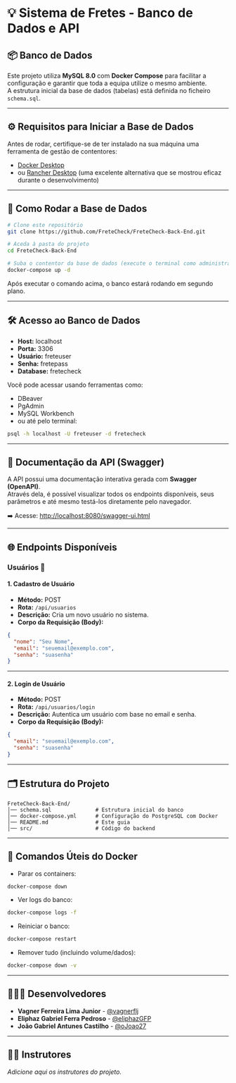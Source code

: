 # 💡 Sistema de Fretes - Banco de Dados e API

## 📦 Banco de Dados

Este projeto utiliza **MySQL 8.0** com **Docker Compose** para facilitar a configuração e garantir que toda a equipa utilize o mesmo ambiente.  
A estrutura inicial da base de dados (tabelas) está definida no ficheiro `schema.sql`.

---

## ⚙️ Requisitos para Iniciar a Base de Dados

Antes de rodar, certifique-se de ter instalado na sua máquina uma ferramenta de gestão de contentores:

- [Docker Desktop](https://www.docker.com/products/docker-desktop/)
- ou [Rancher Desktop](https://rancherdesktop.io/) (uma excelente alternativa que se mostrou eficaz durante o desenvolvimento)

---

## 🚀 Como Rodar a Base de Dados

```bash
# Clone este repositório
git clone https://github.com/FreteCheck/FreteCheck-Back-End.git

# Aceda à pasta do projeto
cd FreteCheck-Back-End

# Suba o contentor da base de dados (execute o terminal como administrador)
docker-compose up -d
```

Após executar o comando acima, o banco estará rodando em segundo plano.

---

## 🛠️ Acesso ao Banco de Dados

- **Host:** localhost
- **Porta:** 3306
- **Usuário:** freteuser
- **Senha:** fretepass
- **Database:** fretecheck

Você pode acessar usando ferramentas como:

- DBeaver
- PgAdmin
- MySQL Workbench
- ou até pelo terminal:

```bash
psql -h localhost -U freteuser -d fretecheck
```

---

## 📜 Documentação da API (Swagger)

A API possui uma documentação interativa gerada com **Swagger (OpenAPI)**.  
Através dela, é possível visualizar todos os endpoints disponíveis, seus parâmetros e até mesmo testá-los diretamente pelo navegador.

➡️ Acesse: [http://localhost:8080/swagger-ui.html](http://localhost:8080/swagger-ui.html)

---

## 🌐 Endpoints Disponíveis

### Usuários 👤

#### 1. Cadastro de Usuário

- **Método:** POST
- **Rota:** `/api/usuarios`
- **Descrição:** Cria um novo usuário no sistema.
- **Corpo da Requisição (Body):**

```json
{
  "nome": "Seu Nome",
  "email": "seuemail@exemplo.com",
  "senha": "suasenha"
}
```

---

#### 2. Login de Usuário

- **Método:** POST
- **Rota:** `/api/usuarios/login`
- **Descrição:** Autentica um usuário com base no email e senha.
- **Corpo da Requisição (Body):**

```json
{
  "email": "seuemail@exemplo.com",
  "senha": "suasenha"
}
```

---

## 🗂️ Estrutura do Projeto

```
FreteCheck-Back-End/
│── schema.sql              # Estrutura inicial do banco
│── docker-compose.yml      # Configuração do PostgreSQL com Docker
│── README.md               # Este guia
│── src/                    # Código do backend
```

---

## 🐳 Comandos Úteis do Docker

- Parar os containers:

```bash
docker-compose down
```

- Ver logs do banco:

```bash
docker-compose logs -f
```

- Reiniciar o banco:

```bash
docker-compose restart
```

- Remover tudo (incluindo volume/dados):

```bash
docker-compose down -v
```

---

## 👨🏽‍💻 Desenvolvedores

- **Vagner Ferreira Lima Junior** - [@vagnerflj](https://github.com/vagnerflj)
- **Eliphaz Gabriel Ferra Pedroso** - [@eliphazGFP](https://github.com/eliphazGFP)
- **João Gabriel Antunes Castilho** - [@oJoao27](https://github.com/oJoao27)

---

## 👨‍🏫 Instrutores

_Adicione aqui os instrutores do projeto._
